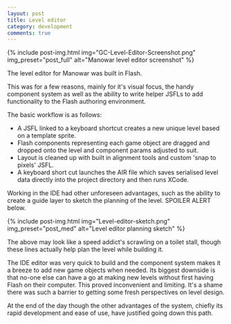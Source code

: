 ```yaml
---
layout: post
title: Level editor
category: development
comments: true
---
```


{% include post-img.html img="GC-Level-Editor-Screenshot.png" img_preset="post_full" alt="Manowar level editor screenshot" %}

The level editor for Manowar was built in Flash. 

This was for a few reasons, mainly for it's visual focus, the handy component system as 
well as the ability to write helper JSFLs to add functionality to the Flash authoring 
environment.

The basic workflow is as follows:

- A JSFL linked to a keyboard shortcut creates a new unique level based on a template sprite.
- Flash components representing each game object are dragged and dropped onto the level 
and component params adjusted to suit.
- Layout is cleaned up with built in alignment tools and custom 'snap to pixels' JSFL.
- A keyboard short cut launches the AIR file which saves serialised level data directly into the 
project directory and then runs XCode.

Working in the IDE had other unforeseen advantages, such as the ability to create a guide
layer to sketch the planning of the level. SPOILER ALERT below.

{% include post-img.html img="Level-editor-sketch.png" img_preset="post_med" alt="Level editor planning sketch" %}

The above may look like a speed addict's scrawling on a toilet stall, though these
lines actually help plan the level while building it.

The IDE editor was very quick to build and the component system makes it a breeze to add 
new game objects when needed. Its biggest downside is that no-one else can 
have a go at making new levels without first having Flash on their computer. This proved 
inconvenient and limiting. It's a shame there was such a barrier to getting some fresh 
perspectives on level design. 

At the end of the day though the other advantages of the system, chiefly its rapid 
development and ease of use, have justified going down this path.




